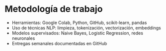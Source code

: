 # Metodología de trabajo

- Herramientas: Google Colab, Python, GitHub, scikit-learn, pandas
- Uso de técnicas NLP: limpieza, tokenización, vectorización, embeddings
- Modelos supervisados: Naive Bayes, Logistic Regression, redes neuronales
- Entregas semanales documentadas en GitHub
